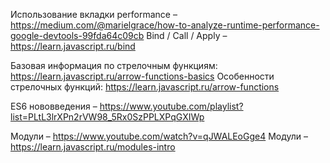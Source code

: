 Использование вкладки performance – https://medium.com/@marielgrace/how-to-analyze-runtime-performance-google-devtools-99fda64c09cb
Bind / Call / Apply – https://learn.javascript.ru/bind

Базовая информация по стрелочным функциям: https://learn.javascript.ru/arrow-functions-basics
Особенности стрелочных функций: https://learn.javascript.ru/arrow-functions

ES6 нововведения – https://www.youtube.com/playlist?list=PLtL3lrXPn2rVW98_5Rx0SzPPLXPqGXIWp

Модули – https://www.youtube.com/watch?v=qJWALEoGge4
Модули – https://learn.javascript.ru/modules-intro
